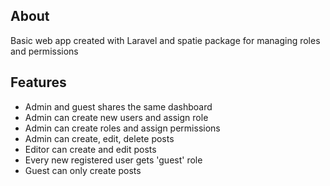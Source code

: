 ## About

Basic web app created with Laravel and spatie package for managing roles and permissions

## Features

- Admin and guest shares the same dashboard<br>
- Admin can create new users and assign role<br>
- Admin can create roles and assign permissions
- Admin can create, edit, delete posts<br>
- Editor can create and edit posts<br>
- Every new registered user gets 'guest' role<br>
- Guest can only create posts<br>